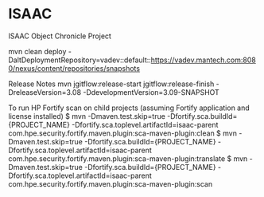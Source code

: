 ISAAC
======================

ISAAC Object Chronicle Project

mvn clean deploy -DaltDeploymentRepository=vadev::default::https://vadev.mantech.com:8080/nexus/content/repositories/snapshots

Release Notes
mvn jgitflow:release-start jgitflow:release-finish -DreleaseVersion=3.08 -DdevelopmentVersion=3.09-SNAPSHOT

To run HP Fortify scan on child projects (assuming Fortify application and license installed)
        $ mvn -Dmaven.test.skip=true -Dfortify.sca.buildId={PROJECT_NAME} -Dfortify.sca.toplevel.artifactId=isaac-parent com.hpe.security.fortify.maven.plugin:sca-maven-plugin:clean
        $ mvn -Dmaven.test.skip=true -Dfortify.sca.buildId={PROJECT_NAME} -Dfortify.sca.toplevel.artifactId=isaac-parent com.hpe.security.fortify.maven.plugin:sca-maven-plugin:translate
        $ mvn -Dmaven.test.skip=true -Dfortify.sca.buildId={PROJECT_NAME} -Dfortify.sca.toplevel.artifactId=isaac-parent com.hpe.security.fortify.maven.plugin:sca-maven-plugin:scan



